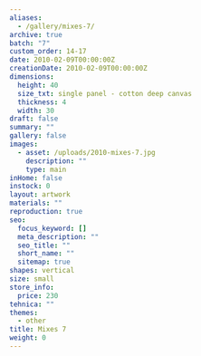 ```yaml
---
aliases:
  - /gallery/mixes-7/
archive: true
batch: "7"
custom_order: 14-17
date: 2010-02-09T00:00:00Z
creationDate: 2010-02-09T00:00:00Z
dimensions:
  height: 40
  size_txt: single panel - cotton deep canvas
  thickness: 4
  width: 30
draft: false
summary: ""
gallery: false
images:
  - asset: /uploads/2010-mixes-7.jpg
    description: ""
    type: main
inHome: false
instock: 0
layout: artwork
materials: ""
reproduction: true
seo:
  focus_keyword: []
  meta_description: ""
  seo_title: ""
  short_name: ""
  sitemap: true
shapes: vertical
size: small
store_info:
  price: 230
tehnica: ""
themes:
  - other
title: Mixes 7
weight: 0
---
```

